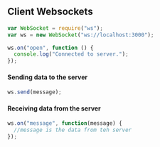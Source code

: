 ## Client Websockets

```js
var WebSocket = require("ws");
var ws = new WebSocket("ws://localhost:3000");

ws.on("open", function () {
  console.log("Connected to server.");
});
```

#### Sending data to the server
```js
ws.send(message);
```

#### Receiving data from the server
```js
ws.on("message", function(message) {
  //message is the data from teh server
});
```
